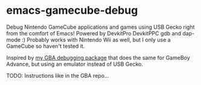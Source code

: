 # emacs-gamecube-debug
Debug Nintendo GameCube applications and games using USB Gecko right from the comfort of Emacs! Powered by DevkitPro DevkitPPC gdb and dap-mode :) Probably works with Nintendo Wii as well, but I only use a GameCube so haven't tested it.


Inspired by [my GBA debugging package](https://github.com/themkat/emacs-gba-debug) that does the same for GameBoy Advance, but using an emulator instead of USB Gecko.


TODO: Instructions like in the GBA repo...
